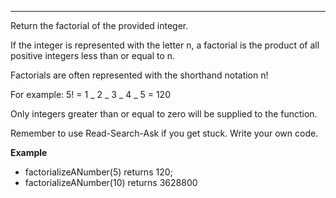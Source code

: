 ---

Return the factorial of the provided integer.

If the integer is represented with the letter n, a factorial is the product of all positive integers less than or equal to n.

Factorials are often represented with the shorthand notation n!

For example: 5! = 1 _ 2 _ 3 _ 4 _ 5 = 120

Only integers greater than or equal to zero will be supplied to the function.

Remember to use Read-Search-Ask if you get stuck. Write your own code.

**Example**

- factorializeANumber(5) returns 120;
- factorializeANumber(10) returns 3628800
